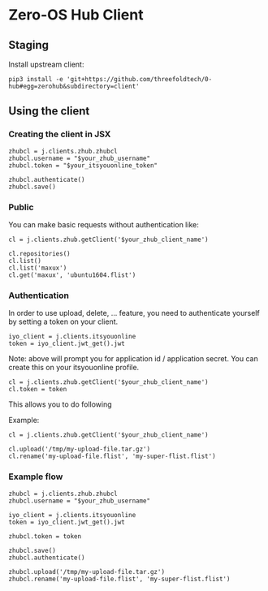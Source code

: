 # Zero-OS Hub Client

## Staging
Install upstream client:
```
pip3 install -e 'git+https://github.com/threefoldtech/0-hub#egg=zerohub&subdirectory=client'
```

## Using the client

### Creating the client in JSX

```
zhubcl = j.clients.zhub.zhubcl
zhubcl.username = "$your_zhub_username"
zhubcl.token = "$your_itsyouonline_token"

zhubcl.authenticate()
zhubcl.save()
```

### Public
You can make basic requests without authentication like:
```
cl = j.clients.zhub.getClient('$your_zhub_client_name')

cl.repositories()
cl.list()
cl.list('maxux')
cl.get('maxux', 'ubuntu1604.flist')
```

### Authentication
In order to use upload, delete, ... feature, you need to authenticate yourself by setting a token on your client.

```
iyo_client = j.clients.itsyouonline
token = iyo_client.jwt_get().jwt
```
Note: above will prompt you for application id / application secret. You can create this on your itsyouonline profile.
```
cl = j.clients.zhub.getClient('$your_zhub_client_name')
cl.token = token
```

This allows you to do following

Example:
```
cl = j.clients.zhub.getClient('$your_zhub_client_name')

cl.upload('/tmp/my-upload-file.tar.gz')
cl.rename('my-upload-file.flist', 'my-super-flist.flist')
```

### Example flow

```
zhubcl = j.clients.zhub.zhubcl
zhubcl.username = "$your_zhub_username"

iyo_client = j.clients.itsyouonline
token = iyo_client.jwt_get().jwt

zhubcl.token = token

zhubcl.save()
zhubcl.authenticate()

zhubcl.upload('/tmp/my-upload-file.tar.gz')
zhubcl.rename('my-upload-file.flist', 'my-super-flist.flist')
```
